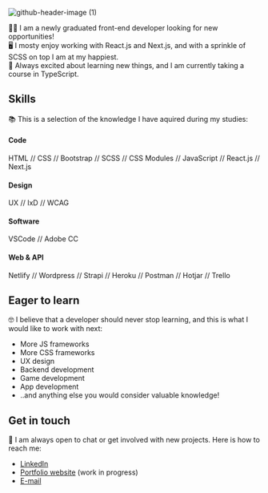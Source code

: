 ![github-header-image (1)](https://user-images.githubusercontent.com/71260714/172382065-1d377609-d3d8-4ff8-96bb-df63670d4a18.png)

:woman_technologist: I am a newly graduated front-end developer looking for new opportunities!  
:desktop_computer: I mosty enjoy working with React.js and Next.js, and with a sprinkle of SCSS on top I am at my happiest.  
:space_invader: Always excited about learning new things, and I am currently taking a course in TypeScript.  

## Skills

:books: This is a selection of the knowledge I have aquired during my studies:

#### Code
HTML // CSS // Bootstrap // SCSS // CSS Modules // JavaScript // React.js // Next.js

#### Design
UX // IxD // WCAG

#### Software
VSCode // Adobe CC

#### Web & API
Netlify // Wordpress // Strapi // Heroku // Postman // Hotjar // Trello

## Eager to learn

:nerd_face: I believe that a developer should never stop learning, and this is what I would like to work with next:

- More JS frameworks
- More CSS frameworks
- UX design
- Backend development
- Game development
- App development
- ..and anything else you would consider valuable knowledge!

## Get in touch

:handshake: I am always open to chat or get involved with new projects. Here is how to reach me:

- [LinkedIn](https://www.linkedin.com/in/cecilie-hovde-olsen/)
- [Portfolio website](https://cecilieol.netlify.app/) (work in progress)
- [E-mail](mailto:cecilieolsen14@gmail.com)
